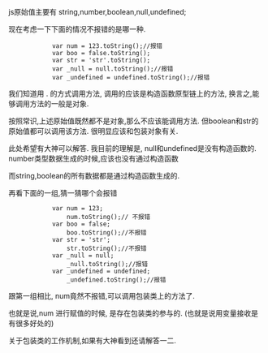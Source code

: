 js原始值主要有 string,number,boolean,null,undefined;

现在考虑一下下面的情况不报错的是哪一种.

```
            var num = 123.toString();//报错
            var boo = false.toString();
            var str = 'str'.toString();
            var _null = null.toString();//报错
            var _undefined = undefined.toString();//报错
```

我们知道用 . 的方式调用方法,
调用的应该是构造函数原型链上的方法,
换言之,能够调用方法的一般是对象.

按照常识,上述原始值既然都不是对象,那么不应该能调用方法.
但boolean和str的原始值都可以调用该方法.
很明显应该和包装对象有关.

此处希望有大神可以解答.
我目前的理解是,
null和undefined是没有构造函数的.
number类型数据生成的时候,应该也没有通过构造函数

而string,boolean的所有数据都是通过构造函数生成的.



再看下面的一组,猜一猜哪个会报错
```
            var num = 123;
                num.toString();// 不报错
            var boo = false;
                boo.toString();//不报错
            var str = 'str';
                str.toString();//不报错
            var _null = null;
                _null.toString();//报错
            var _undefined = undefined;
                _undefined.toString();//报错
```

跟第一组相比, num竟然不报错,可以调用包装类上的方法了.

也就是说,num 进行赋值的时候, 是存在包装类的参与的.
(也就是说用变量接收是有很多好处的)


关于包装类的工作机制,如果有大神看到还请解答一二.